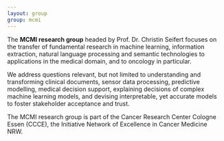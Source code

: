 ```yaml
---
layout: group
group: mcmi
---
```

The __MCMI research group__ headed by Prof. Dr. Christin Seifert focuses on the transfer of fundamental research in machine learning, information extraction, natural language processing and semantic technologies to applications in the medical domain, and to oncology in particular.

We address questions relevant, but not limited to understanding and transforming clinical documents, sensor data processing, predictive modelling, medical decision support, explaining decisions of complex machine learning models, and devising interpretable, yet accurate models to foster stakeholder acceptance and trust. 

The MCMI research group is part of the Cancer Research Center Cologne Essen (CCCE), the Initiative Network of Excellence in Cancer Medicine NRW.
